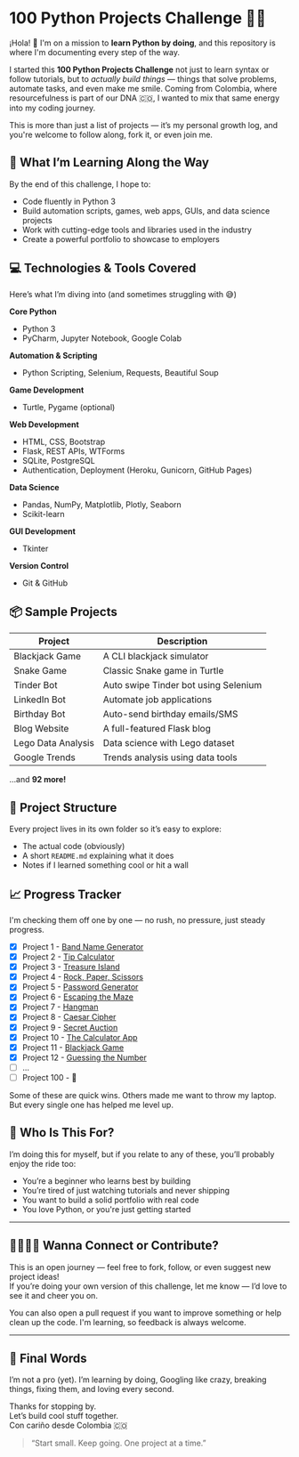 # 100 Python Projects Challenge 🚀🐍

¡Hola! 👋 I'm on a mission to **learn Python by doing**, and this repository is where I'm documenting every step of the way.

I started this **100 Python Projects Challenge** not just to learn syntax or follow tutorials, but to *actually build things* — things that solve problems, automate tasks, and even make me smile. Coming from Colombia, where resourcefulness is part of our DNA 🇨🇴, I wanted to mix that same energy into my coding journey.

This is more than just a list of projects — it’s my personal growth log, and you're welcome to follow along, fork it, or even join me.

## 🌟 What I’m Learning Along the Way

By the end of this challenge, I hope to:
- Code fluently in Python 3
- Build automation scripts, games, web apps, GUIs, and data science projects
- Work with cutting-edge tools and libraries used in the industry
- Create a powerful portfolio to showcase to employers

## 💻 Technologies & Tools Covered

Here’s what I’m diving into (and sometimes struggling with 😅)

**Core Python**
- Python 3
- PyCharm, Jupyter Notebook, Google Colab

**Automation & Scripting**
- Python Scripting, Selenium, Requests, Beautiful Soup

**Game Development**
- Turtle, Pygame (optional)

**Web Development**
- HTML, CSS, Bootstrap
- Flask, REST APIs, WTForms
- SQLite, PostgreSQL
- Authentication, Deployment (Heroku, Gunicorn, GitHub Pages)

**Data Science**
- Pandas, NumPy, Matplotlib, Plotly, Seaborn
- Scikit-learn

**GUI Development**
- Tkinter

**Version Control**
- Git & GitHub

## 📦 Sample Projects

| Project | Description |
|--------|-------------|
| Blackjack Game | A CLI blackjack simulator |
| Snake Game | Classic Snake game in Turtle |
| Tinder Bot | Auto swipe Tinder bot using Selenium |
| LinkedIn Bot | Automate job applications |
| Birthday Bot | Auto-send birthday emails/SMS |
| Blog Website | A full-featured Flask blog |
| Lego Data Analysis | Data science with Lego dataset |
| Google Trends | Trends analysis using data tools |

…and **92 more!**

## 🚧 Project Structure

Every project lives in its own folder so it’s easy to explore:
- The actual code (obviously)
- A short `README.md` explaining what it does
- Notes if I learned something cool or hit a wall
  
## 📈 Progress Tracker

I'm checking them off one by one — no rush, no pressure, just steady progress.

- [x] Project 1 - [Band Name Generator](01-Band-Name-Generator/)
- [x] Project 2 - [Tip Calculator](02-Tip-Calculator/)
- [x] Project 3 - [Treasure Island](03-Treasure-Island/)
- [x] Project 4 - [Rock, Paper, Scissors](04-Rock,Paper,Scissors/)
- [x] Project 5 - [Password Generator](05-Password-Generator/)
- [x] Project 6 - [Escaping the Maze](06-Escaping-the-Maze/)
- [x] Project 7 - [Hangman](07-Hangman/)
- [x] Project 8 - [Caesar Cipher](08-Caesar-Cipher/)
- [x] Project 9 - [Secret Auction](09-Secret-Auction/)
- [x] Project 10 - [The Calculator App](10-The-Calculator-App/)
- [x] Project 11 - [Blackjack Game](11-Blackjack-Game/)
- [x] Project 12 - [Guessing the Number](12-Guessing-the-Number/)
- [ ] ...
- [ ] Project 100 - 🎉

Some of these are quick wins. Others made me want to throw my laptop. But every single one has helped me level up.

## 🧠 Who Is This For?

I’m doing this for myself, but if you relate to any of these, you’ll probably enjoy the ride too:

- You’re a beginner who learns best by building
- You’re tired of just watching tutorials and never shipping
- You want to build a solid portfolio with real code
- You love Python, or you're just getting started

---

## 🫱🏽‍🫲🏼 Wanna Connect or Contribute?

This is an open journey — feel free to fork, follow, or even suggest new project ideas!  
If you’re doing your own version of this challenge, let me know — I’d love to see it and cheer you on.

You can also open a pull request if you want to improve something or help clean up the code. I'm learning, so feedback is always welcome.

---

## 💬 Final Words

I’m not a pro (yet). I’m learning by doing, Googling like crazy, breaking things, fixing them, and loving every second.

Thanks for stopping by.  
Let’s build cool stuff together.  
Con cariño desde Colombia 🇨🇴

> “Start small. Keep going. One project at a time.”
